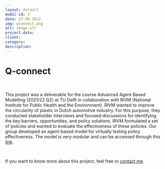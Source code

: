 ```yaml
---
layout: default
modal-id: 3
date: 27-09-2022
img: qconnect.png
alt: image-alt
project-date:
client: 
category:
description:
---
```

# Q-connect

<br>

This project was a deliverable for the course Advanced Agent Based Modelling (2021/22 Q2) at TU Delft in collaboration
with RIVM (National Institute for Public Health and the Environment).
RIVM wanted to improve the circularity of plastic in Dutch automotive industry.
For this purpose, they conducted stakeholder interviews and focused discussions for identifying the key barriers,
opportunities, and policy solutions.
RIVM formulated a set of policies and wanted to evaluate the effectiveness of these policies.
Our group developed an agent-based model for virtually testing policy effectiveness. The model is very modular and
can be accessed through this [link](https://github.com/max-reddel/QONNECT).

<br>

If you want to know more about this project, feel free to [contact me](mailto:anmol_soni@outlook.com).
